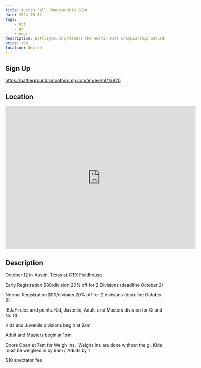 ```yaml
---
title: Austin Fall Championship 2024
date: 2024-10-12
tags:
    - Oct
    - gi 
    - nogi 
description: Battleground presents the Austin Fall Championship Saturday October 12
price: $90
location: United
---
```

## Sign Up
https://battleground.smoothcomp.com/en/event/13820

## Location
<iframe src="https://www.google.com/maps/embed?pb=!1m18!1m12!1m3!1d12345.6789!2d!3d!2m3!1f0!2f0!3f0!3m2!1i1024!2i768!4f13.1!3m3!1m2!1s0x0%3A0x0!2z!5e0!3m2!1sen!2sus!4v1234567890" width="600" height="450" style="border:0;" allowfullscreen="" loading="lazy"></iframe>

## Description
October 12 in Austin, Texas at CTX Fieldhouse. 


Early Registration $80/division 20% off for 2 Divisions (deadline October 2)


Normal Registration $90/division 20% off for 2 divisions (deadline October 9)


IBJJF rules and points. Kid, Juvenile, Adult, and Masters division for Gi and No GI 


Kids and Juvenile divisions begin at 9am.


Adult and Masters begin at 1pm


Doors Open at 7am for Weigh ins.  Weighs ins are done without the gi. Kids must be weighed in by 9am / Adults by 1


$10 spectator fee
